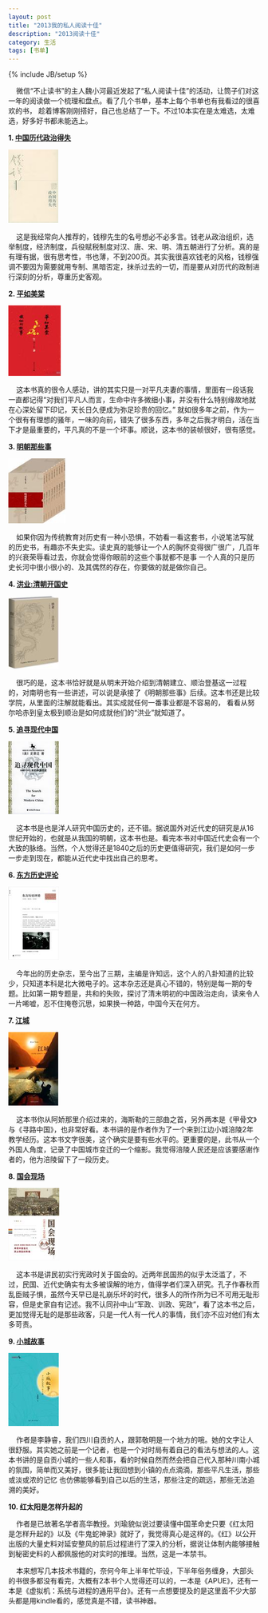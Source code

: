 ```yaml
---
layout: post
title: "2013我的私人阅读十佳"
description: "2013阅读十佳"
category: 生活
tags: [书单]
---
```

{% include JB/setup %}

&nbsp;&nbsp;&nbsp;&nbsp;微信“不止读书”的主人魏小河最近发起了“私人阅读十佳”的活动，让筒子们对这一年的阅读做一个梳理和盘点。看了几个书单，基本上每个书单也有我看过的很喜欢的书，
趁着博客刚刚搭好，自己也总结了一下。不过10本实在是太难选，太难选，好多好书都未能选上。
  
**1. [中国历代政治得失](http://book.douban.com/subject/1003479/)**

![](/assets/img/booklist/1.jpg)

&nbsp;&nbsp;&nbsp;&nbsp;这是我经常向人推荐的，钱穆先生的名号想必不必多言。钱老从政治组织，选举制度，经济制度，兵役赋税制度对汉、唐、宋、明、清五朝进行了分析。真的是有理有据，很有思考性，书也薄，不到200页。其实我很喜欢钱老的风格，钱穆强调不要因为需要就用专制、黑暗否定，抹杀过去的一切，而是要从对历代的政制进行深刻的分析，尊重历史客观。

**2. [平如美棠](http://book.douban.com/subject/23008971/)**

![](/assets/img/booklist/2.jpg)

&nbsp;&nbsp;&nbsp;&nbsp;这本书真的很令人感动，讲的其实只是一对平凡夫妻的事情，里面有一段话我一直都记得“对我们平凡人而言，生命中许多微细小事，并没有什么特别缘故地就在心深处留下印记，天长日久便成为弥足珍贵的回忆。”
就如很多年之前，作为一个很有有理想的骚年，一味的向前，错失了很多东西，多年之后我才明白，活在当下才是最重要的，平凡真的不是一个坏事。顺说，这本书的装帧很好，很有感觉。

**3. [明朝那些事](http://book.douban.com/subject/3674537/)**

![](/assets/img/booklist/3.jpg)

&nbsp;&nbsp;&nbsp;&nbsp;如果你因为传统教育对历史有一种小恐惧，不妨看一看这套书，小说笔法写就的历史书，有趣亦不失史实。读史真的能够让一个人的胸怀变得很广很广，几百年的兴衰荣辱看过去，你就会觉得你眼前的这些个事就都不是事
一个人真的只是历史长河中很小很小的、及其偶然的存在，你要做的就是做你自己。


**4. [洪业:清朝开国史](http://book.douban.com/subject/25709076/)**

![](/assets/img/booklist/4.jpg)

&nbsp;&nbsp;&nbsp;&nbsp;很巧的是，这本书恰好就是从明末开始介绍到清朝建立、顺治登基这一过程的，对南明也有一些讲述，可以说是承接了《明朝那些事》后续。这本书还是比较学院，从里面的注解就能看出。其实成就任何一番事业都是不容易的，
看看从努尔哈赤到皇太极到顺治是如何成就他们的“洪业”就知道了。

**5. [追寻现代中国](http://book.douban.com/subject/1283178/)**

![](/assets/img/booklist/5.jpg)

&nbsp;&nbsp;&nbsp;&nbsp;这本书是也是洋人研究中国历史的，还不错。据说国外对近代史的研究是从16世纪开始的，也就是从我国的明朝，这本书也是。看完本书对中国近代史会有一个大致的脉络。当然，个人觉得还是1840之后的历史更值得研究，我们是如何一步一步走到现在，都能从近代史中找出自己的思考。

**6. [东方历史评论](http://book.douban.com/subject/24307937/)**

![](/assets/img/booklist/6.jpg)

&nbsp;&nbsp;&nbsp;&nbsp;今年出的历史杂志，至今出了三期，主编是许知远，这个人的八卦知道的比较少，只知道本科是北大微电子的。这本杂志还是真心不错的，特别是每一期的专题。比如第一期专题是，共和的失败，探讨了清末明初的中国政治走向，读来令人一片唏嘘，忍不住掩卷沉思，如果换一种路，中国今天在何方。

**7. [江城](http://book.douban.com/subject/7060185/)**

![](/assets/img/booklist/7.jpg)

&nbsp;&nbsp;&nbsp;&nbsp;这本书你从阿娇那里介绍过来的，海斯勒的三部曲之首，另外两本是《甲骨文》与《寻路中国》，也非常好看。本书讲的是作者作为了一个来到江边小城涪陵2年教学经历。这本书文字很美，这个确实是要有些水平的。更重要的是，此书从一个外国人角度，记录了中国城市变迁的一个缩影。我觉得涪陵人民还是应该要感谢作者的，他为涪陵留下了一段历史。

**8. [国会现场](http://book.douban.com/subject/23116732/)**

![](/assets/img/booklist/8.jpg)

&nbsp;&nbsp;&nbsp;&nbsp;这本书是讲民初实行宪政时关于国会的。近两年民国热的似乎太泛滥了，不过，民国、近代史确实有太多被误解的地方，值得学者们深入研究。孔子作春秋而乱臣贼子惧，虽然今天早已是礼崩乐坏的时代，很多人的所作所为已不可用无耻形容，但是史家自有记述。我不认同孙中山“军政、训政、宪政”，看了这本书之后，更加觉得无耻的是那些政客，只是一代人有一代人的事情，我们亦不应对他们有太多苛责。

**9. [小城故事](http://book.douban.com/subject/25726537/)**

![](/assets/img/booklist/9.jpg)

&nbsp;&nbsp;&nbsp;&nbsp;作者是李静睿，我们四川自贡的人，跟郭敬明是一个地方的哦。她的文字让人很舒服。其实她之前是一个记者，也是一个对时局有着自己的看法与想法的人。这本书讲的是自贡小城的一些人和事，看的时候自然而然会把自己代入那种川南小城的氛围，简单而又美好，很多能让我回想到小镇的点点滴滴，那些平凡生活，那些或淡或浓的记忆 也仿佛能够看到自己以后的生活，那些注定的疏远，那些无法追溯的美好。

**10. 红太阳是怎样升起的**


&nbsp;&nbsp;&nbsp;&nbsp;作者是已故著名学者高华教授。刘瑜貌似说过要读懂中国革命史只要《红太阳是怎样升起的》以及《牛鬼蛇神录》就好了，我觉得真心是这样的。《红》以公开出版的大量史料对延安整风的前后过程进行了深入的分析，据说让体制内能够接触到秘密史料的人都佩服他的对实时的推理。当然，这是一本禁书。

&nbsp;&nbsp;&nbsp;&nbsp;本来想写几本技术书籍的，奈何今年上半年忙毕设，下半年俗务缠身，大部头的书很多都没有看完，大概有2本书个人觉得还可以的，一本是《APUE》，还有一本是《虚拟机：系统与进程的通用平台》。还有一点想要提及的是这里面不少大部头都是用kindle看的，感觉真是不错，读书神器。


